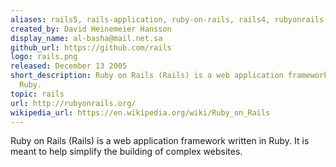 ```yaml
---
aliases: rails5, rails-application, ruby-on-rails, rails4, rubyonrails, rails-tutorial
created_by: David Heinemeier Hansson
display_name: al-basha@mail.net.sa
github_url: https://github.com/rails
logo: rails.png
released: December 13 2005
short_description: Ruby on Rails (Rails) is a web application framework written in
  Ruby.
topic: rails
url: http://rubyonrails.org/
wikipedia_url: https://en.wikipedia.org/wiki/Ruby_on_Rails
---
```

Ruby on Rails (Rails) is a web application framework written in Ruby. It is meant to help simplify the building of complex websites.
